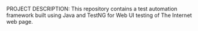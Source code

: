 PROJECT DESCRIPTION:
This repository contains a test automation framework built using Java and TestNG for Web UI testing of The Internet web page.
